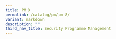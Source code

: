 ```yaml
---
title: PM᠆8
permalink: /catalog/pm/pm-8/
variant: markdown
description: ""
third_nav_title: Security Programme Management
---
```

